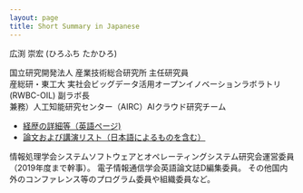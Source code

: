 ```yaml
---
layout: page
title: Short Summary in Japanese
---
```


広渕 崇宏 (ひろふち たかひろ)

国立研究開発法人 産業技術総合研究所 主任研究員  
産総研・東工大 実社会ビッグデータ活用オープンイノベーションラボラトリ (RWBC-OIL) 副ラボ長  
兼務）人工知能研究センター（AIRC）AIクラウド研究チーム

- [経歴の詳細等（英語ページ)](../cv/)
- [論文および講演リスト（日本語によるものを含む）](../pub-ja.html)

情報処理学会システムソフトウェアとオペレーティングシステム研究会運営委員（2019年度まで幹事）。
電子情報通信学会英語論文誌D編集委員。
その他国内外のコンファレンス等のプログラム委員や組織委員など。
